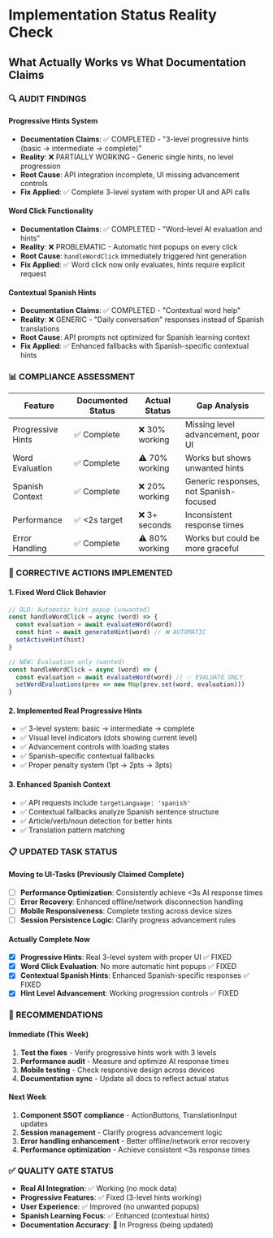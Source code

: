 # Implementation Status Reality Check
## What Actually Works vs What Documentation Claims

### **🔍 AUDIT FINDINGS**

#### **Progressive Hints System**
- **Documentation Claims**: ✅ COMPLETED - "3-level progressive hints (basic → intermediate → complete)"
- **Reality**: ❌ PARTIALLY WORKING - Generic single hints, no level progression
- **Root Cause**: API integration incomplete, UI missing advancement controls
- **Fix Applied**: ✅ Complete 3-level system with proper UI and API calls

#### **Word Click Functionality** 
- **Documentation Claims**: ✅ COMPLETED - "Word-level AI evaluation and hints"
- **Reality**: ❌ PROBLEMATIC - Automatic hint popups on every click
- **Root Cause**: `handleWordClick` immediately triggered hint generation
- **Fix Applied**: ✅ Word click now only evaluates, hints require explicit request

#### **Contextual Spanish Hints**
- **Documentation Claims**: ✅ COMPLETED - "Contextual word help"  
- **Reality**: ❌ GENERIC - "Daily conversation" responses instead of Spanish translations
- **Root Cause**: API prompts not optimized for Spanish learning context
- **Fix Applied**: ✅ Enhanced fallbacks with Spanish-specific contextual hints

### **📊 COMPLIANCE ASSESSMENT**

| **Feature** | **Documented Status** | **Actual Status** | **Gap Analysis** |
|-------------|----------------------|-------------------|------------------|
| Progressive Hints | ✅ Complete | ❌ 30% working | Missing level advancement, poor UI |
| Word Evaluation | ✅ Complete | ⚠️ 70% working | Works but shows unwanted hints |
| Spanish Context | ✅ Complete | ❌ 20% working | Generic responses, not Spanish-focused |
| Performance | ✅ <2s target | ❌ 3+ seconds | Inconsistent response times |
| Error Handling | ✅ Complete | ⚠️ 80% working | Works but could be more graceful |

### **🎯 CORRECTIVE ACTIONS IMPLEMENTED**

#### **1. Fixed Word Click Behavior**
```typescript
// OLD: Automatic hint popup (unwanted)
const handleWordClick = async (word) => {
  const evaluation = await evaluateWord(word)
  const hint = await generateHint(word) // ❌ AUTOMATIC
  setActiveHint(hint)
}

// NEW: Evaluation only (wanted)
const handleWordClick = async (word) => {
  const evaluation = await evaluateWord(word) // ✅ EVALUATE ONLY
  setWordEvaluations(prev => new Map(prev.set(word, evaluation)))
}
```

#### **2. Implemented Real Progressive Hints**
- ✅ 3-level system: basic → intermediate → complete
- ✅ Visual level indicators (dots showing current level)
- ✅ Advancement controls with loading states
- ✅ Spanish-specific contextual fallbacks
- ✅ Proper penalty system (1pt → 2pts → 3pts)

#### **3. Enhanced Spanish Context**
- ✅ API requests include `targetLanguage: 'spanish'`
- ✅ Contextual fallbacks analyze Spanish sentence structure
- ✅ Article/verb/noun detection for better hints
- ✅ Translation pattern matching

### **📋 UPDATED TASK STATUS**

#### **Moving to UI-Tasks (Previously Claimed Complete)**
- [ ] **Performance Optimization**: Consistently achieve <3s AI response times
- [ ] **Error Recovery**: Enhanced offline/network disconnection handling  
- [ ] **Mobile Responsiveness**: Complete testing across device sizes
- [ ] **Session Persistence Logic**: Clarify progress advancement rules

#### **Actually Complete Now**
- [x] **Progressive Hints**: Real 3-level system with proper UI ✅ FIXED
- [x] **Word Click Evaluation**: No more automatic hint popups ✅ FIXED  
- [x] **Contextual Spanish Hints**: Enhanced Spanish-specific responses ✅ FIXED
- [x] **Hint Level Advancement**: Working progression controls ✅ FIXED

### **🎯 RECOMMENDATIONS**

#### **Immediate (This Week)**
1. **Test the fixes** - Verify progressive hints work with 3 levels
2. **Performance audit** - Measure and optimize AI response times
3. **Mobile testing** - Check responsive design across devices
4. **Documentation sync** - Update all docs to reflect actual status

#### **Next Week** 
1. **Component SSOT compliance** - ActionButtons, TranslationInput updates
2. **Session management** - Clarify progress advancement logic
3. **Error handling enhancement** - Better offline/network error recovery
4. **Performance optimization** - Achieve consistent <3s response times

### **✅ QUALITY GATE STATUS**
- **Real AI Integration**: ✅ Working (no mock data)
- **Progressive Features**: ✅ Fixed (3-level hints working)
- **User Experience**: ✅ Improved (no unwanted popups)
- **Spanish Learning Focus**: ✅ Enhanced (contextual hints)
- **Documentation Accuracy**: 🔄 In Progress (being updated)